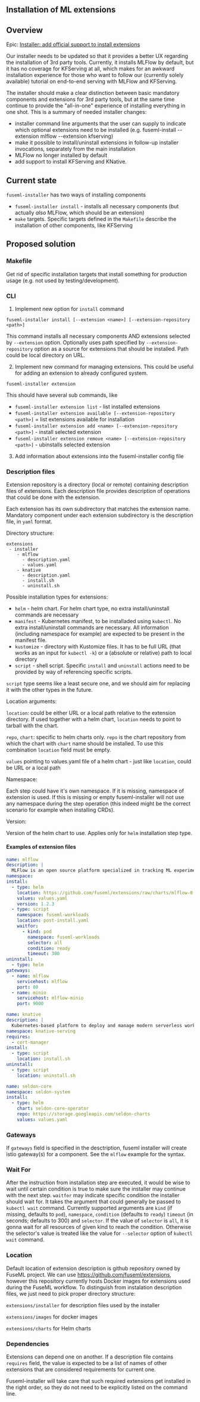 ## Installation of ML extensions

## Overview

Epic: [Installer: add official support to install extensions](https://github.com/fuseml/fuseml/issues/161)

Our installer needs to be updated so that it provides a better UX regarding the installation of 3rd party tools. Currently, it installs MLFlow by default, but it has no coverage for KFServing at all, which makes for an awkward installation experience for those who want to follow our (currently solely available) tutorial on end-to-end serving with MLFlow and KFServing.

The installer should make a clear distinction between basic mandatory components and extensions for 3rd party tools, but at the same time continue to provide the "all-in-one" experience of installing everything in one shot. This is a summary of needed installer changes:

* installer command line arguments that the user can supply to indicate which optional extensions need to be installed (e.g. fuseml-install --extension mlflow --extension kfserving)
* make it possible to install/uninstall extensions in follow-up installer invocations, separately from the main installation
* MLFlow no longer installed by default
* add support to install KFServing and KNative.

## Current state

`fuseml-installer` has two ways of installing components

* `fuseml-installer install` - installs all necessary components (but actually _also_ MLFlow, which should be an extension)
* `make` targets. Specific targets defined in the `Makefile` describe the installation of other components, like KFServing

## Proposed solution

### Makefile

Get rid of specific installation targets that install something for production usage (e.g. not used by testing/development).

### CLI

1. Implement new option for `install` command

  `fuseml-installer install [--extension <name>] [--extension-repository <path>]`

  This command installs all necessary components AND extensions selected by `--extension` option. Optionally uses path specified
  by `--extension-repository` option as a source for extensions that should be installed. Path could be local directory on URL.


2. Implement new command for managing extensions. This could be useful for adding an extension to already configured system.

  `fuseml-installer extension`

  This should have several sub commands, like

  * `fuseml-installer extension list` - list installed extensions
  * `fuseml-installer extension available [--extension-repository <path>]` = list extensions available for installation
  * `fuseml-installer extension add <name> [--extension-repository <path>]` - install selected extension
  * `fuseml-installer extension remove <name> [--extension-repository <path>]` - ubinstalls selected extension

3. Add information about extensions into the fuseml-installer config file

### Description files

Extension repository is a directory (local or remote) containing description files of extensions. Each description file provides 
description of operations that could be done with the extension.

Each extension has its own subdirectory that matches the extension name. Mandatory component under each extension subdirectory is the
description file, in `yaml` format.

Directory structure:

```
extensions
 - installer
    - mlflow
      - description.yaml
      - values.yaml
    - knative
      - description.yaml
      - install.sh
      - uninstall.sh
```

Possible installation types for extensions:

* `helm` - helm chart. For helm chart type, no extra install/uninstall commands are necessary
* `manifest` - Kubernetes manifest, to be installaded using `kubectl`. No extra install/uninstall commands are necessary. All information (including namespace for example) are expected to be present in the manifest file.
* `kustomize` - directory with Kustomize files. It has to be full URL (that works as an input for `kubectl -k`) or a (absolute or relative) path to local directory
* `script` - shell script. Specific `install` and `uninstall` actions need to be provided by way of referencing specific scripts.

`script` type seems like a least secure one, and we should aim for replacing it with the other types in the future.

Location arguments:

`location`: could be either URL or a local path relative to the extension directory. If used together with a helm chart, `location` needs to point to tarball with the chart.

`repo`, `chart`: specific to helm charts only. `repo` is the chart repository from which the chart with `chart` name should be installed. To use this combination `location` field must be empty.

`values` pointing to values.yaml file of a helm chart - just like `location`, could be URL or a local path

Namespace:

Each step could have it's own namespace. If it is missing, namespace of extension is used. If this is missing or empty fuseml-installer will not use any namespace during the step operation (this indeed might be the correct scenario for example when installing CRDs).

Version:

Version of the helm chart to use. Applies only for `helm` installation step type.

#### Examples of extension files

```yaml
name: mlflow 
description: |
  MLFlow is an open source platform specialized in tracking ML experiments, and packaging and deploying ML models.
namespace: 
install:
  - type: helm
    location: https://github.com/fuseml/extensions/raw/charts/mlflow-0.0.1.tgz
    values: values.yaml
    version: 1.2.3
  - type: script
    namespace: fuseml-workloads
    location: post-install.yaml
    waitfor:
      - kind: pod
        namespace: fuseml-workloads
        selector: all
        condition: ready
        timeout: 300
uninstall:
  - type: helm
gateways:
  - name: mlflow
    servicehost: mlflow
    port: 80
  - name: minio
    servicehost: mlflow-minio
    port: 9000
```

```yaml
name: knative 
description: |
  Kubernetes-based platform to deploy and manage modern serverless workloads.
namespace: knative-serving
requires:
  - cert-manager
install:
  - type: script
    location: install.sh
uninstall:
  - type: script
    location: uninstall.sh
```

```yaml
name: seldon-core
namespace: seldon-system
install:
  - type: helm
    chart: seldon-core-operator
    repo: https://storage.googleapis.com/seldon-charts
    values: values.yaml
```

### Gateways

If `gateways` field is specified in the desctription, fuseml installer will create istio gateway(s) for a component. See the `mlflow` example for the syntax.


### Wait For

After the instruction from installation step are executed, it would be wise to wait until certain condition is true to make sure the installer may continue with the next step.
`waitfor` may indicate specific condition the installer should wait for. It takes the argument that could generally be passed to `kubectl wait` command.
Currently supported arguments are `kind` (if missing, defaults to `pod`), `namespace`, `condition` (defaults to `ready`) `timeout` (in seconds; defaults to 300) and `selector`. If the value of `selector` is `all`, it is gonna wait for all resources of given kind to reach the condition. Otherwise the selector's value is treated like the value for `--selector` option of `kubectl wait` command.

### Location

Default location of extension description is github repository owned by FuseML project.
We can use https://github.com/fuseml/extensions, however this repository currently hosts Docker images for extensions used during the FuseML workflow.
To distinguish from instalation description files, we just need to pick proper directory structure:

`extensions/installer` for description files used by the installer

`extensions/images` for docker images

`extensions/charts` for Helm charts

### Dependencies

Extensions can depend one on another. If a description file contains `requires` field, the value is expected to be a list of names of other extensions that are considered requirements for current one.

Fuseml-installer will take care that such required extensions get installed in the right order, so they do not need to be explicitly listed on the command line.
